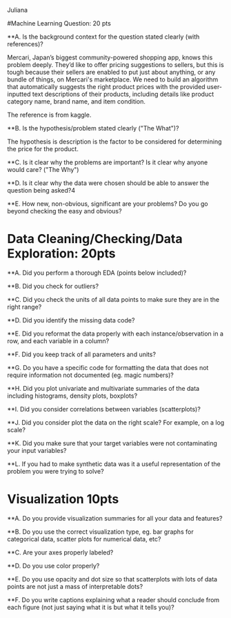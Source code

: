 Juliana 

#Machine Learning Question: 20 pts

**A. Is the background context for the question stated clearly (with references)?

Mercari, Japan’s biggest community-powered shopping app, knows this problem deeply. They’d like to offer pricing suggestions to sellers, 
but this is tough because their sellers are enabled to put just about anything, or any bundle of things, on Mercari's marketplace.
We need to build an algorithm that automatically suggests the right product prices with the provided user-inputted text descriptions of their products, including details like product category name, brand name, and item condition.    

The reference is from kaggle. 

**B. Is the hypothesis/problem stated clearly ("The What")?

The hypothesis is description is the factor to be considered for determining  the price for the product. 


**C. Is it clear why the problems are important? Is it clear why anyone would care? ("The Why")


**D. Is it clear why the data were chosen should be able to answer the question being asked?4

**E. How new, non-obvious, significant are your problems? Do you go beyond checking the easy and obvious?

# Data Cleaning/Checking/Data Exploration: 20pts

**A. Did you perform a thorough EDA (points below included)?

**B. Did you check for outliers?

**C. Did you check the units of all data points to make sure they are in the right range?

**D. Did you identify the missing data code?

**E. Did you reformat the data properly with each instance/observation in a row, and each variable in a column?

**F. Did you keep track of all parameters and units?

**G. Do you have a specific code for formatting the data that does not require information not documented (eg. magic numbers)?

**H. Did you plot univariate and multivariate summaries of the data including histograms, density plots, boxplots?

**I. Did you consider correlations between variables (scatterplots)?

**J. Did you consider plot the data on the right scale? For example, on a log scale?

**K. Did you make sure that your target variables were not contaminating your input variables?

**L. If you had to make synthetic data was it a useful representation of the problem you were trying to solve?


# Visualization 10pts

**A. Do you provide visualization summaries for all your data and features?

**B. Do you use the correct visualization type, eg. bar graphs for categorical data, scatter plots for numerical data, etc?

**C. Are your axes properly labeled?

**D. Do you use color properly?

**E. Do you use opacity and dot size so that scatterplots with lots of data points are not just a mass of interpretable dots?

**F. Do you write captions explaining what a reader should conclude from each figure (not just saying what it is but what it tells you)?
